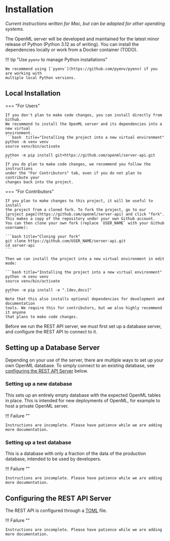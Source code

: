 # Installation

*Current instructions written for Mac, but can be adapted for other operating systems.*

The OpenML server will be developed and maintained for the latest minor release of
Python (Python 3.12 as of writing).
You can install the dependencies locally or work from a Docker container (TODO).

!!! tip "Use `pyenv` to manage Python installations"

    We recommend using [`pyenv`](https://github.com/pyenv/pyenv) if you are working with
    multiple local Python versions.

## Local Installation


=== "For Users"

    If you don't plan to make code changes, you can install directly from Github.
    We recommend to install the OpenML server and its dependencies into a new virtual
    environment.
    ```bash  title="Installing the project into a new virtual environment"
    python -m venv venv
    source venv/bin/activate

    python -m pip install git+https://github.com/openml/server-api.git
    ```
    If you do plan to make code changes, we recommend you follow the instructions
    under the "For Contributors" tab, even if you do not plan to contribute your
    changes back into the project.


=== "For Contributors"

    If you plan to make changes to this project, it will be useful to install
    the project from a cloned fork. To fork the project, go to our
    [project page](https://github.com/openml/server-api) and click "fork".
    This makes a copy of the repository under your own Github account.
    You can then clone your own fork (replace `USER_NAME` with your Github username):

    ```bash title="Cloning your fork"
    git clone https://github.com/USER_NAME/server-api.git
    cd server-api
    ```

    Then we can install the project into a new virtual environment in edit mode:

    ```bash title="Installing the project into a new virtual environment"
    python -m venv venv
    source venv/bin/activate

    python -m pip install -e ".[dev,docs]"
    ```
    Note that this also installs optional dependencies for development and documentation
    tools. We require this for contributors, but we also highly recommend it anyone
    that plans to make code changes.

Before we run the REST API server, we must first set up a database server, and configure
the REST API to connect to it.

## Setting up a Database Server
Depending on your use of the server, there are multiple ways to set up your own
OpenML database. To simply connect to an existing database, see
[configuring the REST API Server](#configuring-the-rest-api-server) below.


### Setting up a new database
This sets up an entirely empty database with the expected OpenML tables in place.
This is intended for new deployments of OpenML, for example to host a private OpenML
server.

!!! Failure ""

    Instructions are incomplete. Please have patience while we are adding more documentation.

### Setting up a test database
This is a database with only a fraction of the data of the production database,
intended to be used by developers.

!!! Failure ""

    Instructions are incomplete. Please have patience while we are adding more documentation.

## Configuring the REST API Server

The REST API is configured through a [TOML](https://toml.io) file.

!!! Failure ""

    Instructions are incomplete. Please have patience while we are adding more documentation.
